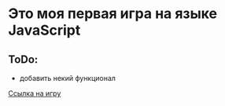 # Это моя первая игра на языке JavaScript

## ToDo:
- добавить некий функционал

[Ссылка на игру](https://kuwtea.github.io/Game/)